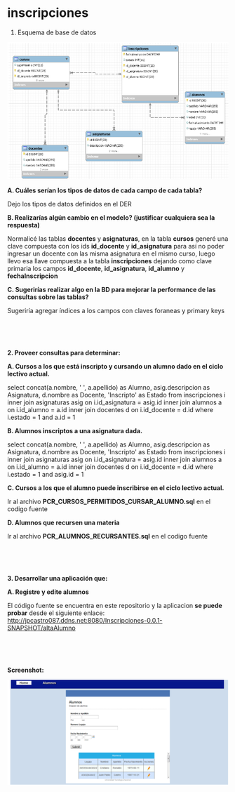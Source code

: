 # inscripciones

1. Esquema de base de datos

![alt text](https://github.com/jpcastro087/inscripciones/blob/master/DER.png)

<b>A. Cuáles serían los tipos de datos de cada campo de cada tabla?</b>

Dejo los tipos de datos definidos en el DER

<b>B. Realizarías algún cambio en el modelo? (justificar cualquiera sea la respuesta)</b>

Normalicé las tablas <b>docentes</b> y <b>asignaturas</b>, en la tabla <b>cursos</b> generé una clave compuesta con los ids <b>id_docente</b> y <b>id_asignatura</b> para así no poder ingresar un docente con las misma asignatura en el mismo curso, luego llevo esa llave compuesta a la tabla <b>inscripciones</b> dejando como clave primaria los campos <b>id_docente</b>, <b>id_asignatura</b>, <b>id_alumno</b> y <b>fechaInscripcion</b>

<b>C. Sugerirías realizar algo en la BD para mejorar la performance de las consultas sobre las tablas?</b>

Sugeriría agregar índices a los campos con claves foraneas y primary keys



<br><br><br>



<b>2. Proveer consultas para determinar:</b>

<b>A. Cursos a los que está inscripto y cursando un alumno dado en el ciclo lectivo
actual.</b>

select
concat(a.nombre, ' ', a.apellido) as Alumno,
asig.descripcion as Asignatura,
d.nombre         as Docente,
'Inscripto'      as Estado
from inscripciones i
inner join asignaturas asig on i.id_asignatura = asig.id
inner join alumnos a on i.id_alumno = a.id
inner join docentes d on i.id_docente = d.id
where i.estado = 1 and a.id = 1

<b>B. Alumnos inscriptos a una asignatura dada.</b>

select
concat(a.nombre, ' ', a.apellido) as Alumno,
asig.descripcion as Asignatura,
d.nombre         as Docente,
'Inscripto'      as Estado
from inscripciones i
inner join asignaturas asig on i.id_asignatura = asig.id
inner join alumnos a on i.id_alumno = a.id
inner join docentes d on i.id_docente = d.id
where i.estado = 1 and asig.id = 1

<b>C. Cursos a los que el alumno puede inscribirse en el ciclo lectivo actual.</b>

Ir al archivo <b>PCR_CURSOS_PERMITIDOS_CURSAR_ALUMNO.sql</b> en el codigo fuente

<b>D. Alumnos que recursen una materia</b>

Ir al archivo <b>PCR_ALUMNOS_RECURSANTES.sql</b> en el codigo fuente

<br><br><br>


<b>3. Desarrollar una aplicación que:</b>

<b>A. Registre y edite alumnos</b>

El código fuente se encuentra en este repositorio y la aplicacion <b>se puede probar</b> desde el siguiente enlace:
<br>
http://jpcastro087.ddns.net:8080/Inscripciones-0.0.1-SNAPSHOT/altaAlumno


<br><br><br>

<b>Screenshot:</b>


![alt text](https://github.com/jpcastro087/inscripciones/blob/master/altaAlumno.png)




